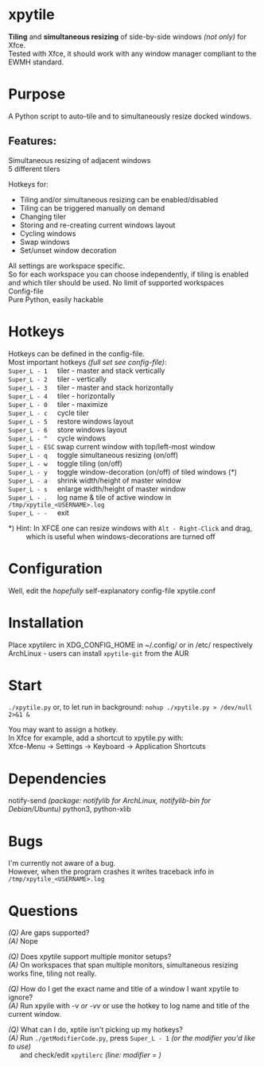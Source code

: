 # xpytile

**Tiling** and **simultaneous resizing** of side-by-side windows _(not only)_ for Xfce.  
Tested with Xfce, it should work with any window manager compliant to the EWMH standard.


# Purpose
A Python script to auto-tile and to simultaneously resize docked windows.


## Features:
Simultaneous resizing of adjacent windows  
5 different tilers  

Hotkeys for:
 - Tiling and/or simultaneous resizing can be enabled/disabled
 - Tiling can be triggered manually on demand
 - Changing tiler
 - Storing and re-creating current windows layout
 - Cycling windows
 - Swap windows
 - Set/unset window decoration  

All settings are workspace specific.  
So for each workspace you can choose independently, if tiling is enabled and which tiler should be used. 
No limit of supported workspaces  
Config-file  
Pure Python, easily hackable  


# Hotkeys
Hotkeys can be defined in the config-file.  
Most important hotkeys _(full set see config-file)_:  
```Super_L - 1``` &nbsp; &nbsp; tiler - master and stack vertically  
```Super_L - 2``` &nbsp; &nbsp; tiler - vertically  
```Super_L - 3``` &nbsp; &nbsp; tiler - master and stack horizontally  
```Super_L - 4``` &nbsp; &nbsp; tiler - horizontally  
```Super_L - 0``` &nbsp; &nbsp; tiler - maximize  
```Super_L - c``` &nbsp; &nbsp; cycle tiler  
```Super_L - 5``` &nbsp; &nbsp; restore windows layout  
```Super_L - 6``` &nbsp; &nbsp; store windows layout  
```Super_L - ^``` &nbsp; &nbsp; cycle windows  
```Super_L - ESC``` swap current window with top/left-most window  
```Super_L - q``` &nbsp; &nbsp; toggle simultaneous resizing (on/off)  
```Super_L - w``` &nbsp; &nbsp; toggle tiling (on/off)  
```Super_L - y``` &nbsp; &nbsp; toggle window-decoration (on/off) of tiled windows (*)  
```Super_L - a``` &nbsp; &nbsp; shrink width/height of master window  
```Super_L - s``` &nbsp; &nbsp; enlarge width/height of master window  
```Super_L - .``` &nbsp; &nbsp; log name & tile of active window in ```/tmp/xpytile_<USERNAME>.log```   
```Super_L - -``` &nbsp; &nbsp; exit  

*) Hint: In XFCE one can resize windows with ```Alt - Right-Click``` and drag,  
&nbsp;&nbsp;&nbsp;&nbsp;&nbsp;&nbsp;&nbsp;&nbsp;&nbsp;which is useful when windows-decorations are turned off


# Configuration
Well, edit the _hopefully_ self-explanatory config-file xpytile.conf


# Installation
Place xpytilerc in XDG_CONFIG_HOME in ~/.config/ or in /etc/ respectively  
ArchLinux - users can install ```xpytile-git``` from the AUR 


# Start
```./xpytile.py``` 
or, to let run in background:  ```nohup ./xpytile.py > /dev/null 2>&1 &```

You may want to assign a hotkey.  
In Xfce for example, add a shortcut to xpytile.py with:  
Xfce-Menu -> Settings -> Keyboard -> Application Shortcuts


# Dependencies
notify-send _(package: notifylib for ArchLinux, notifylib-bin for Debian/Ubuntu)_
python3, python-xlib 

# Bugs
I'm currently not aware of a bug.  
However, when the program crashes it writes traceback info in ```/tmp/xpytile_<USERNAME>.log```

# Questions
*(Q)* Are gaps supported?  
*(A)* Nope
  
*(Q)* Does xpytile support multiple monitor setups?  
*(A)* On workspaces that span multiple monitors, simultaneous resizing works fine, tiling not really.

*(Q)* How do I get the exact name and title of a window I want xpytile to ignore?  
*(A)* Run xpyile with -v _or -vv_  or use the hotkey to log name and title of the current window.

*(Q)* What can I do, xptile isn't picking up my hotkeys?  
*(A)* Run ```./getModifierCode.py```, press ```Super_L - 1``` _(or the modifier you'd like to use)_  
&nbsp;&nbsp;&nbsp;&nbsp;&nbsp;&nbsp;and check/edit ```xpytilerc``` _(line: modifier = )_
